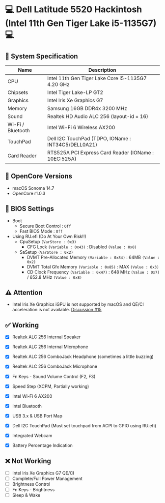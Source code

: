 # 💻 Dell Latitude 5520 Hackintosh (Intel 11th Gen Tiger Lake i5-1135G7) 💻 

## 🌿 System Specification
| Name | Description |
| - | - |
| CPU | Intel 11th Gen Tiger Lake Core i5-1135G7 4.20 GHz |
| Chipsets | Intel Tiger Lake-LP GT2 |
| Graphics | Intel Iris Xe Graphics G7 |
| Memory | Samsung 16GB DDR4x 3200 MHz  |
| Sound | Realtek HD Audio ALC 256 (layout-id = 16) |
| Wi-Fi / Bluetooth | Intel Wi-Fi 6 Wireless AX200 |
| TouchPad | Dell I2C TouchPad (TDPO, IOName : INT34C5/DELL0A21) |
| Card Reader | RTS525A PCI Express Card Reader (IOName : 10EC:525A) |

## 🍃 OpenCore Versions
- macOS Sonoma 14.7
- OpenCore r1.0.3

## 🍁 BIOS Settings
- Boot
  - Secure Boot Control : `Off`
  - Fast BIOS Mode : `Off`
- Using RU.efi (Do At Your Own Risk!!)
  - CpuSetup `(VarStore : 0x3)`
    - CFG Lock `(Variable : 0x43)` : Disabled `(Value : 0x0)`
  - SaSetup `(VarStore : 0x2)`
    - DVMT Pre-Allocated Memory `(Variable : 0x84)` : 64MB `(Value : 0x2)`
    - DVMT Total Gfx Memory `(Variable : 0x85)` : MAX `(Value : 0x3)`
    - CD Clock Frequency `(Variable : 0x47)` : 648 MHz `(Value : 0x7)` / 652.8 MHz `(Value : 0x8)`
     

## ⚠️ Attention
- Intel Iris Xe Graphics iGPU is not supported by macOS and QE/CI acceleration is not available. [Discussion #15](https://github.com/lshbluesky/Samsung-NT750XDA-KF59U-Hackintosh/discussions/15)


## ✅ Working
- [X] Realtek ALC 256 Internal Speaker
- [X] Realtek ALC 256 Internal Microphone
- [X] Realtek ALC 256 ComboJack Headphone (sometimes a little buzzing)
- [X] Realtek ALC 256 ComboJack Microphone
- [X] Fn Keys - Sound Volume Control (F2, F3)
- [X] Speed Step (XCPM, Partially working)
- [X] Intel Wi-Fi 6 AX200
- [X] Intel Bluetooth
- [X] USB 3.x & USB Port Map
- [X] Dell I2C TouchPad (Must set touchpad from ACPI to GPIO using RU.efi)
- [X] Integrated Webcam
- [X] Battery Percentage Indication


## ❌ Not Working
- [ ] Intel Iris Xe Graphics G7 QE/CI
- [ ] Complete/Full Power Management
- [ ] Brightness Control
- [ ] Fn Keys - Brightness
- [ ] Sleep & Wake
